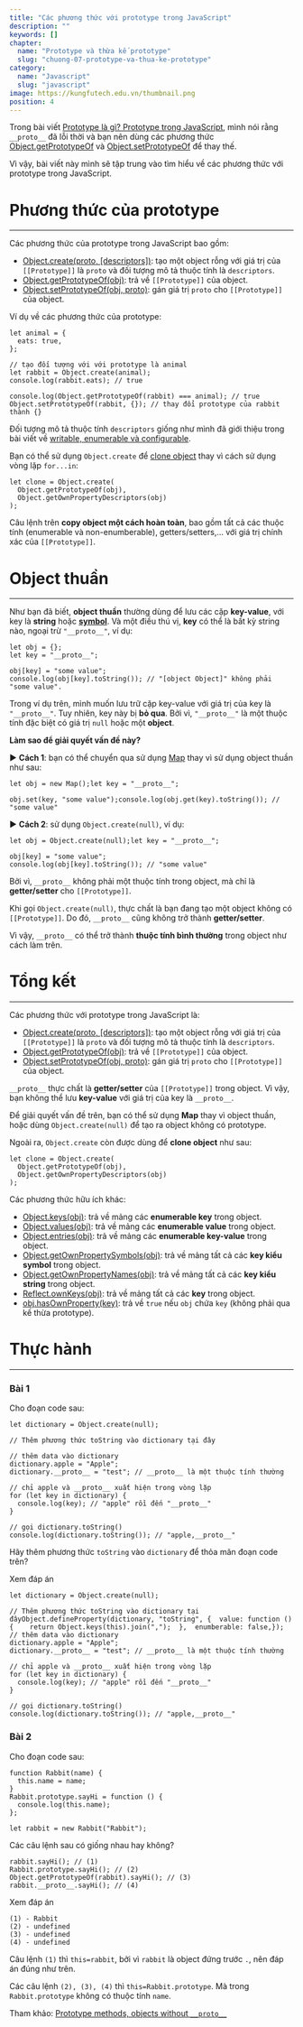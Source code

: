 ```yaml
---
title: "Các phương thức với prototype trong JavaScript"
description: ""
keywords: []
chapter:
  name: "Prototype và thừa kế prototype"
  slug: "chuong-07-prototype-va-thua-ke-prototype"
category:
  name: "Javascript"
  slug: "javascript"
image: https://kungfutech.edu.vn/thumbnail.png
position: 4
---
```


Trong bài viết [Prototype là gì? Prototype trong JavaScript](/prototype-la-gi-prototype-trong-javascript/), mình nói rằng `__proto__` đã lỗi thời và bạn nên dùng các phương thức [Object.getPrototypeOf](https://developer.mozilla.org/en-US/docs/Web/JavaScript/Reference/Global_Objects/Object/getPrototypeOf) và [Object.setPrototypeOf](https://developer.mozilla.org/en-US/docs/Web/JavaScript/Reference/Global_Objects/Object/setPrototypeOf) để thay thế.

Vì vậy, bài viết này mình sẽ tập trung vào tìm hiểu về các phương thức với prototype trong JavaScript.

# Phương thức của prototype
---------------------------------------------------------------------------------

Các phương thức của prototype trong JavaScript bao gồm:

*   [Object.create(proto, \[descriptors\])](https://developer.mozilla.org/en-US/docs/Web/JavaScript/Reference/Global_Objects/Object/create): tạo một object rỗng với giá trị của `[[Prototype]]` là `proto` và đối tượng mô tả thuộc tính là `descriptors`.
*   [Object.getPrototypeOf(obj)](https://developer.mozilla.org/en-US/docs/Web/JavaScript/Reference/Global_Objects/Object/getPrototypeOf): trả về `[[Prototype]]` của object.
*   [Object.setPrototypeOf(obj, proto)](https://developer.mozilla.org/en-US/docs/Web/JavaScript/Reference/Global_Objects/Object/setPrototypeOf): gán giá trị `proto` cho `[[Prototype]]` của object.

Ví dụ về các phương thức của prototype:

    let animal = {
      eats: true,
    };
    
    // tạo đối tượng với với prototype là animal
    let rabbit = Object.create(animal);
    console.log(rabbit.eats); // true
    
    console.log(Object.getPrototypeOf(rabbit) === animal); // true
    Object.setPrototypeOf(rabbit, {}); // thay đổi prototype của rabbit thành {}

Đối tượng mô tả thuộc tính `descriptors` giống như mình đã giới thiệu trong bài viết về [writable, enumerable và configurable](/bai-viet/writable-enumerable-configurable-cua-object).

Bạn có thể sử dụng `Object.create` để [clone object](/bai-viet/javascript/copy-object-trong-javascript) thay vì cách sử dụng vòng lặp `for...in`:

    let clone = Object.create(
      Object.getPrototypeOf(obj),
      Object.getOwnPropertyDescriptors(obj)
    );

Câu lệnh trên **copy object một cách hoàn toàn**, bao gồm tất cả các thuộc tính (enumerable và non-enumberable), getters/setters,... với giá trị chính xác của `[[Prototype]]`.

# Object thuần
-------------------------------------

Như bạn đã biết, **object thuần** thường dùng để lưu các cặp **key-value**, với key là **string** hoặc [**symbol**](/tim-hieu-ve-symbol-trong-javascript/). Và một điều thú vị, **key** có thể là bất kỳ string nào, ngoại trừ `"__proto__"`, ví dụ:

    let obj = {};
    let key = "__proto__";
    
    obj[key] = "some value";
    console.log(obj[key].toString()); // "[object Object]" không phải "some value".

Trong ví dụ trên, mình muốn lưu trữ cặp key-value với giá trị của key là `"__proto__"`. Tuy nhiên, key này bị **bỏ qua**. Bởi vì, `"__proto__"` là một thuộc tính đặc biệt có giá trị `null` hoặc một **object**.

**Làm sao để giải quyết vấn đề này?**

► **Cách 1**: bạn có thể chuyển qua sử dụng [Map](/map-trong-javascript-thi-sao/) thay vì sử dụng object thuần như sau:

    let obj = new Map();let key = "__proto__";
    
    obj.set(key, "some value");console.log(obj.get(key).toString()); // "some value"

► **Cách 2**: sử dụng `Object.create(null)`, ví dụ:

    let obj = Object.create(null);let key = "__proto__";
    
    obj[key] = "some value";
    console.log(obj[key].toString()); // "some value"

Bởi vì, `__proto__` không phải một thuộc tính trong object, mà chỉ là **getter/setter** cho `[[Prototype]]`.

Khi gọi `Object.create(null)`, thực chất là bạn đang tạo một object không có `[[Prototype]]`. Do đó, `__proto__` cũng không trở thành **getter/setter**.

Vì vậy, `__proto__` có thể trở thành **thuộc tính bình thường** trong object như cách làm trên.

# Tổng kết
-------------------------------------

Các phương thức với prototype trong JavaScript là:

*   [Object.create(proto, \[descriptors\])](https://developer.mozilla.org/en-US/docs/Web/JavaScript/Reference/Global_Objects/Object/create): tạo một object rỗng với giá trị của `[[Prototype]]` là `proto` và đối tượng mô tả thuộc tính là `descriptors`.
*   [Object.getPrototypeOf(obj)](https://developer.mozilla.org/en-US/docs/Web/JavaScript/Reference/Global_Objects/Object/getPrototypeOf): trả về `[[Prototype]]` của object.
*   [Object.setPrototypeOf(obj, proto)](https://developer.mozilla.org/en-US/docs/Web/JavaScript/Reference/Global_Objects/Object/setPrototypeOf): gán giá trị `proto` cho `[[Prototype]]` của object.

`__proto__` thực chất là **getter/setter** của `[[Prototype]]` trong object. Vì vậy, bạn không thể lưu **key-value** với giá trị của key là `__proto__`.

Để giải quyết vấn đề trên, bạn có thể sử dụng **Map** thay vì object thuần, hoặc dùng `Object.create(null)` để tạo ra object không có prototype.

Ngoài ra, `Object.create` còn được dùng để **clone object** như sau:

    let clone = Object.create(
      Object.getPrototypeOf(obj),
      Object.getOwnPropertyDescriptors(obj)
    );

Các phương thức hữu ích khác:

*   [Object.keys(obj)](https://developer.mozilla.org/en-US/docs/Web/JavaScript/Reference/Global_Objects/Object/keys): trả về mảng các **enumerable key** trong object.
*   [Object.values(obj)](https://developer.mozilla.org/en-US/docs/Web/JavaScript/Reference/Global_Objects/Object/values): trả về mảng các **enumerable value** trong object.
*   [Object.entries(obj)](https://developer.mozilla.org/en-US/docs/Web/JavaScript/Reference/Global_Objects/Object/entries): trả về mảng các **enumerable key-value** trong object.
*   [Object.getOwnPropertySymbols(obj)](https://developer.mozilla.org/en-US/docs/Web/JavaScript/Reference/Global_Objects/Object/getOwnPropertySymbols): trả về mảng tất cả các **key kiểu symbol** trong object.
*   [Object.getOwnPropertyNames(obj)](https://developer.mozilla.org/en-US/docs/Web/JavaScript/Reference/Global_Objects/Object/getOwnPropertyNames): trả về mảng tất cả các **key kiểu string** trong object.
*   [Reflect.ownKeys(obj)](https://developer.mozilla.org/en-US/docs/Web/JavaScript/Reference/Global_Objects/Reflect/ownKeys): trả về mảng tất cả các **key** trong object.
*   [obj.hasOwnProperty(key)](https://developer.mozilla.org/en-US/docs/Web/JavaScript/Reference/Global_Objects/Object/hasOwnProperty): trả về `true` nếu `obj` chứa `key` (không phải qua kế thừa prototype).

# Thực hành
------------------------------------

### Bài 1

Cho đoạn code sau:

    let dictionary = Object.create(null);
    
    // Thêm phương thức toString vào dictionary tại đây
    
    // thêm data vào dictionary
    dictionary.apple = "Apple";
    dictionary.__proto__ = "test"; // __proto__ là một thuộc tính thường
    
    // chỉ apple và __proto__ xuất hiện trong vòng lặp
    for (let key in dictionary) {
      console.log(key); // "apple" rồi đến "__proto__"
    }
    
    // gọi dictionary.toString()
    console.log(dictionary.toString()); // "apple,__proto__"

Hãy thêm phương thức `toString` vào `dictionary` để thỏa mãn đoạn code trên?

 Xem đáp án

    let dictionary = Object.create(null);
    
    // Thêm phương thức toString vào dictionary tại đâyObject.defineProperty(dictionary, "toString", {  value: function () {    return Object.keys(this).join(",");  },  enumberable: false,});
    // thêm data vào dictionary
    dictionary.apple = "Apple";
    dictionary.__proto__ = "test"; // __proto__ là một thuộc tính thường
    
    // chỉ apple và __proto__ xuất hiện trong vòng lặp
    for (let key in dictionary) {
      console.log(key); // "apple" rồi đến "__proto__"
    }
    
    // gọi dictionary.toString()
    console.log(dictionary.toString()); // "apple,__proto__"

### Bài 2

Cho đoạn code sau:

    function Rabbit(name) {
      this.name = name;
    }
    Rabbit.prototype.sayHi = function () {
      console.log(this.name);
    };
    
    let rabbit = new Rabbit("Rabbit");

Các câu lệnh sau có giống nhau hay không?

    rabbit.sayHi(); // (1)
    Rabbit.prototype.sayHi(); // (2)
    Object.getPrototypeOf(rabbit).sayHi(); // (3)
    rabbit.__proto__.sayHi(); // (4)

 Xem đáp án

    (1) - Rabbit
    (2) - undefined
    (3) - undefined
    (4) - undefined

Câu lệnh `(1)` thì `this=rabbit`, bởi vì `rabbit` là object đứng trước `.`, nên đáp án đúng như trên.

Các câu lệnh `(2), (3), (4)` thì `this=Rabbit.prototype`. Mà trong `Rabbit.prototype` không có thuộc tính `name`.

Tham khảo: [Prototype methods, objects without `__proto__`](https://javascript.info/prototype-methods)